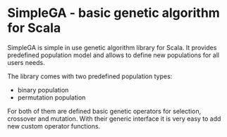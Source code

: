 SimpleGA - basic genetic algorithm for Scala
============================================

SimpleGA is simple in use genetic algorithm library for Scala.
It provides predefined population model and allows to define new populations for all users needs.

The library comes with two predefined population types:

* binary population
* permutation population

For both of them are defined basic genetic operators for selection, crossover and mutation. 
With their generic interface it is very easy to add new custom operator functions.